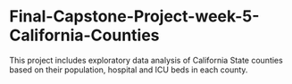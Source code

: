 # Final-Capstone-Project-week-5-California-Counties
This project includes exploratory data analysis of California State counties based on their population, hospital and ICU beds in each county.
